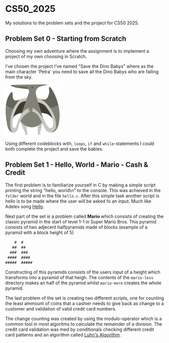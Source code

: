 # CS50_2025
My solutions to the problem sets and the project for CS50 2025.

## Problem Set 0 - Starting from Scratch
Choosing my own adventure where the assignment is to
implement a project of my own choosing in Scratch.

I've chosen the project I've named "Save the Dino Babys" where
as the main character 'Petra' you need to save all the Dino Babys
who are falling from the sky.

![image](https://github.com/olinwiol/CS50_2025/blob/main/Problem%20Set%200/Save%20The%20Dino%20Babys/5381feb0fc1b50ddc2793342daddffef.svg?raw=true)

Using different codeblocks with, `loops`, `if` and `while`-statements I could both
complete the project and save the babies.


## Problem Set 1 - Hello, World - Mario - Cash & Credit
The first problem is to familiarize yourself in C by making a simple script printing
the string "hello, world\n" to the console. This was achieved in the `folder` world and
in the file `hello.c`. After this simple task another script is hello is to be made where the user will be asked fo an input. Much like Adeles song [Hello](https://youtu.be/YQHsXMglC9A).

Next part of the set is a problem called **Mario** which consists of creating the classic pyramid in the start of level 1-1 in Super Mario Bros. This pyramid consists of two adjecent halfpyramids made of blocks (example of a pyramid with a block height of 5)

        #  #
       ##  ##
      ###  ###
     ####  ####
    #####  #####

Constructing of this pyramids consists of the users input of a height which transforms into a pyramid of that heigh. The contents of the `mario-less` directory makes an half of the pyramid whilst `mario-more` creates the whole pyramid.

The last problem of the set is creating two different scripts, one for counting the least ammount of coins that a cashier needs to give back as change to a customer and validation of valid credit card numbers.

The change counting was created by using the modulo-operator which is a common tool in most algoritms to calculate the remainder of a division. The credit card validation was med by conditionals checking different credit card patterns and an algorithm called [Luhn's Algorithm](https://en.wikipedia.org/wiki/Luhn_algorithm).